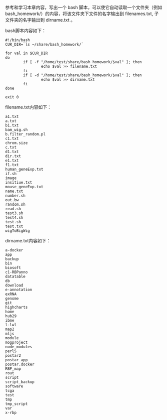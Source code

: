 参考和学习本章内容，写出一个 bash 脚本，可以使它自动读取一个文件夹（例如bash_homework/）的内容，将该文件夹下文件的名字输出到 filenames.txt, 子文件夹的名字输出到 dirname.txt 。

bash脚本内容如下：
```
#!/bin/bash
CUR_DIR=`ls ~/share/bash_homework/`

for val in $CUR_DIR
do
        if [ -f "/home/test/share/bash_homework/$val" ]; then
                echo $val >> filename.txt
        fi
        if [ -d "/home/test/share/bash_homework/$val" ]; then
                echo $val >> dirname.txt
        fi
done

exit 0
```

filename.txt内容如下：
```
a1.txt
a.txt
b1.txt
bam_wig.sh
b.filter_random.pl
c1.txt
chrom.size
c.txt
d1.txt
dir.txt
e1.txt
f1.txt
human_geneExp.txt
if.sh
image
insitiue.txt
mouse_geneExp.txt
name.txt
number.sh
out.bw
random.sh
read.sh
test3.sh
test4.sh
test.sh
test.txt
wigToBigWig

```

dirname.txt内容如下：
```
a-docker
app
backup
bin
biosoft
c1-RBPanno
datatable
db
download
e-annotation
exRNA
genome
git
highcharts
home
hub29
ibme
l-lwl
map2
mljs
module
mogproject
node_modules
perl5
postar2
postar_app
postar.docker
RBP_map
rout
script
script_backup
software
tcga
test
tmp
tmp_script
var
x-rbp

```